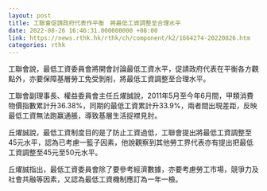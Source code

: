 ```yaml
---
layout: post
title: 工聯會促請政府代表作平衡　將最低工資調整至合理水平
date: 2022-08-26 16:46:31.000000000 +08:00
link: https://news.rthk.hk/rthk/ch/component/k2/1664274-20220826.htm
categories: rthk
---
```


工聯會說，最低工資委員會將開會討論最低工資水平，促請政府代表在平衡各方觀點外，亦要保障基層勞工免受剝削，將最低工資調整至合理水平。

工聯會副理事長、權益委員會主任丘燿誠說，2011年5月至今年6月間，甲類消費物價指數累計升36.38%，同期的最低工資累計升33.9%，兩者間出現差距，反映最低工資無法跑赢通脹，導致基層生活捉襟見肘。

丘燿誠說，最低工資制度目的是了防止工資過低，工聯會提出將最低工資調整至45元水平，認為已考慮一籃子因素，他說觀察到其他勞工界代表亦有提出把最低工資調整至45元至50元水平。

丘燿誠指出，最低工資委員會除了要參考經濟數據，亦要考慮勞工市場，競爭力及社會共融等因素，又認為最低工資機制應訂為一年一檢。
